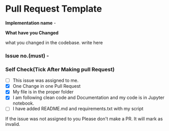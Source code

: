 # Pull Request Template

**Implementation name** -

**What have you Changed**

what you changed in the codebase. write here


### Issue no.(must) - #

### Self Check(Tick After Making pull Request)

- [ ] This issue was assigned to me.
- [x] One Change in one Pull Request
- [x] My file is in the proper folder
- [x] I am following clean code and Documentation and my code is in Jupyter notebook.
- [ ] I have added README.md and requirements.txt with my script

If the issue was not assigned to you Please don't make a PR. It will mark as invalid.